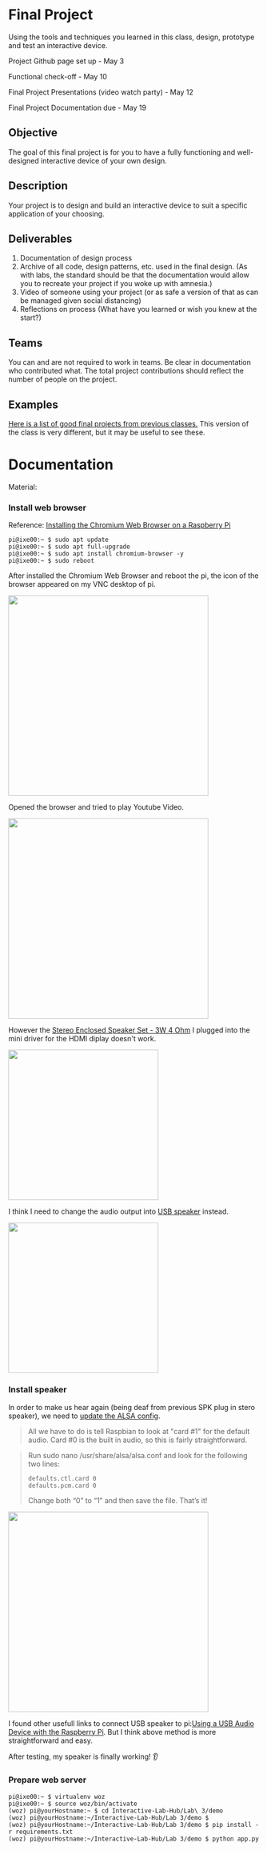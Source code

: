 # Final Project

Using the tools and techniques you learned in this class, design, prototype and test an interactive device.

Project Github page set up - May 3

Functional check-off - May 10
 
Final Project Presentations (video watch party) - May 12

Final Project Documentation due - May 19



## Objective

The goal of this final project is for you to have a fully functioning and well-designed interactive device of your own design.
 
## Description
Your project is to design and build an interactive device to suit a specific application of your choosing. 

## Deliverables

1. Documentation of design process
2. Archive of all code, design patterns, etc. used in the final design. (As with labs, the standard should be that the documentation would allow you to recreate your project if you woke up with amnesia.)
3. Video of someone using your project (or as safe a version of that as can be managed given social distancing)
4. Reflections on process (What have you learned or wish you knew at the start?)


## Teams

You can and are not required to work in teams. Be clear in documentation who contributed what. The total project contributions should reflect the number of people on the project.

## Examples

[Here is a list of good final projects from previous classes.](https://github.com/FAR-Lab/Developing-and-Designing-Interactive-Devices/wiki/Previous-Final-Projects)
This version of the class is very different, but it may be useful to see these.


# Documentation
Material:

### Install web browser
Reference: [Installing the Chromium Web Browser on a Raspberry Pi](https://pimylifeup.com/raspberry-pi-chromium-browser/)
````
pi@ixe00:~ $ sudo apt update
pi@ixe00:~ $ sudo apt full-upgrade
pi@ixe00:~ $ sudo apt install chromium-browser -y
pi@ixe00:~ $ sudo reboot
````
After installed the Chromium Web Browser and reboot the pi, the icon of the browser appeared on my VNC desktop of pi.

<img src="https://user-images.githubusercontent.com/46579769/117605247-4ab1ba80-b125-11eb-9fde-cc08897c0676.png" height=400>


Opened the browser and tried to play Youtube Video.

<img src="https://user-images.githubusercontent.com/46579769/117606240-7766d180-b127-11eb-8d13-accea10d03a2.png" height=400>

However the [Stereo Enclosed Speaker Set - 3W 4 Ohm](https://www.adafruit.com/product/1669) I plugged into the mini driver for the HDMI diplay doesn't work. 

<img src="https://cdn-shop.adafruit.com/1200x900/1669-06.jpg" height=300>

I think I need to change the audio output into [USB speaker](https://www.adafruit.com/product/3369) instead.

<img src="https://cdn-shop.adafruit.com/1200x900/3369-00.jpg" height=300>

### Install speaker
In order to make us hear again (being deaf from previous SPK plug in stero speaker), we need to [update the ALSA config](https://learn.adafruit.com/usb-audio-cards-with-a-raspberry-pi/updating-alsa-config).
> All we have to do is tell Raspbian to look at "card #1" for the default audio. Card #0 is the built in audio, so this is fairly straightforward.

> Run sudo nano /usr/share/alsa/alsa.conf and look for the following two lines:
> ````
> defaults.ctl.card 0
> defaults.pcm.card 0
> ````
> Change both “0” to “1” and then save the file. That’s it!

<img src="https://user-images.githubusercontent.com/46579769/117607237-8c446480-b129-11eb-81b3-e4d3ea06b603.png" height=400>

I found other usefull links to connect USB speaker to pi:[Using a USB Audio Device with the Raspberry Pi](https://www.raspberrypi-spy.co.uk/2019/06/using-a-usb-audio-device-with-the-raspberry-pi/). But I think above method is more straightforward and easy.

After testing, my speaker is finally working! :ear:

### Prepare web server

```
pi@ixe00:~ $ virtualenv woz
pi@ixe00:~ $ source woz/bin/activate
(woz) pi@yourHostname:~ $ cd Interactive-Lab-Hub/Lab\ 3/demo
(woz) pi@yourHostname:~/Interactive-Lab-Hub/Lab 3/demo $ 
(woz) pi@yourHostname:~/Interactive-Lab-Hub/Lab 3/demo $ pip install -r requirements.txt
(woz) pi@yourHostname:~/Interactive-Lab-Hub/Lab 3/demo $ python app.py
```
